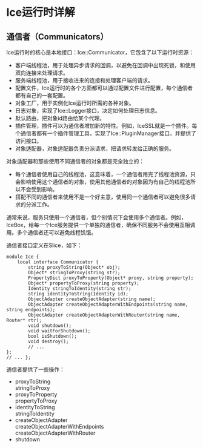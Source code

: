 # Ice运行时详解

## 通信者（Communicators）

Ice运行时的核心是本地接口：Ice::Communicator，它包含了以下运行时资源：

* 客户端线程池，用于处理异步请求的回调，以避免在回调中出现死锁，和使用双向连接来处理请求。
* 服务端线程池，用于接收进来的连接和处理客户端的请求。
* 配置文件，Ice运行时的各个方面都可以通过配置文件进行配置，每个通信者都有自己的一套配置。
* 对象工厂，用于实例化Ice运行时所需的各种对象。
* 日志对象，实现了Ice::Logger接口，决定如何处理日志信息。
* 默认路由，把对象id路由给某个代理。
* 插件管理，插件可以为通信者增加新的特性。例如，IceSSL就是一个插件。每个通信者都有一个插件管理工具，实现了Ice::PluginManager接口，并提供了访问接口。
* 对象适配器，对象适配器负责分派请求，把请求转发给正确的服务。

对象适配器和那些使用不同通信者的对象都是完全独立的：

* 每个通信者使用自己的线程池，这意味着，一个通信者用完了线程池资源，只会影响使用这个通信者的对象，使用其他通信者的对象因为有自己的线程池所以不会受到影响。
* 搭配不同的通信者来使用不是一个好主意，使用同一个通信者可以避免很多请求的分派工作。

通常来说，服务只使用一个通信者，但个别情况下会使用多个通信者。例如，IceBox，给每一个Ice服务提供一个单独的通信者，确保不同服务不会使用互相调用。多个通信者还可以避免线程饥饿。

通信者接口定义在Slice，如下：

```
module Ice {    local interface Communicator {        string proxyToString(Object* obj);        Object* stringToProxy(string str);        PropertyDict proxyToProperty(Object* proxy, string property);        Object* propertyToProxy(string property);        Identity stringToIdentity(string str);        string identityToString(Identity id);        ObjectAdapter createObjectAdapter(string name);        ObjectAdapter createObjectAdapterWithEndpoints(string name,string endpoints);        ObjectAdapter createObjectAdapterWithRouter(string name, Router* rtr);        void shutdown();        void waitForShutdown();        bool isShutdown();        void destroy();        // ...};// ... };
```

通信者提供了一些操作：

* proxyToString<br/>
stringToProxy
* proxyToProperty<br/>
propertyToProxy
* identityToString<br/>
stringToIdentity
* createObjectAdapter<br/>
createObjectAdapterWithEndpoints<br/>
createObjectAdapterWithRouter
* shutdown
